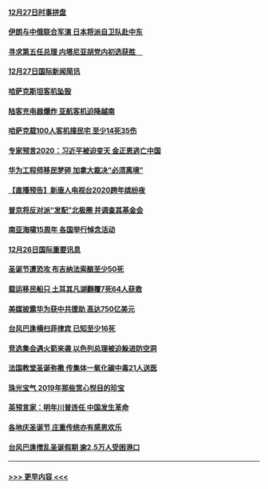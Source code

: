 #### [12月27日时事拼盘](../pages/prog202/a102738992.md?t=12280922) 
#### [伊朗与中俄联合军演 日本将派自卫队赴中东](../pages/prog202/a102738823.md?t=12280922) 
#### [寻求第五任总理 内塔尼亚胡党内初选获胜　](../pages/prog202/a102738772.md?t=12280922) 
#### [12月27日国际新闻简讯](../pages/prog202/a102738604.md?t=12280922) 
#### [哈萨克斯坦客机坠毁](../pages/prog202/a102738606.md?t=12280922) 
#### [陆客充电器爆炸 亚航客机迫降越南](../pages/prog202/a102738530.md?t=12280922) 
#### [哈萨克载100人客机撞民宅 至少14死35伤](../pages/prog202/a102738485.md?t=12280922) 
#### [专家预言2020：习近平被迫变天 金正恩逃亡中国](../pages/prog202/a102738340.md?t=12280922) 
#### [华为工程师移民梦碎 加拿大裁决“必须离境”](../pages/prog202/a102738306.md?t=12280922) 
#### [【直播预告】新唐人电视台2020跨年缤纷夜](../pages/prog202/a102738273.md?t=12280922) 
#### [普京将反对派“发配”北极圈 并调查其基金会](../pages/prog202/a102738056.md?t=12280922) 
#### [南亚海啸15周年 各国举行悼念活动](../pages/prog202/a102738043.md?t=12280922) 
#### [12月26日国际重要讯息](../pages/prog202/a102737872.md?t=12280922) 
#### [圣诞节遭恐攻 布吉纳法索酿至少50死](../pages/prog202/a102737869.md?t=12280922) 
#### [载运移民船只 土耳其凡湖翻覆7死64人获救](../pages/prog202/a102737839.md?t=12280922) 
#### [美媒披露华为获中共援助 高达750亿美元](../pages/prog202/a102737744.md?t=12280922) 
#### [台风巴逢横扫菲律宾 已知至少16死](../pages/prog202/a102737673.md?t=12280922) 
#### [竞选集会遇火箭来袭 以色列总理被迫躲进防空洞](../pages/prog202/a102737659.md?t=12280922) 
#### [法国教堂圣诞弥撒 传集体一氧化碳中毒21人送医](../pages/prog202/a102737634.md?t=12280922) 
#### [珠光宝气 2019年那些赏心悦目的珍宝](../pages/prog202/a102737509.md?t=12280922) 
#### [英预言家：明年川普连任 中国发生革命](../pages/prog202/a102737473.md?t=12280922) 
#### [各地庆圣诞节 庄重传统亦有感恩欢乐](../pages/prog202/a102737408.md?t=12280922) 
#### [台风巴逢搅乱圣诞假期 逾2.5万人受困港口](../pages/prog202/a102737251.md?t=12280922) 

----
#### [ >>> 更早内容 <<< ](../indexes/prog202-earlier.md)
